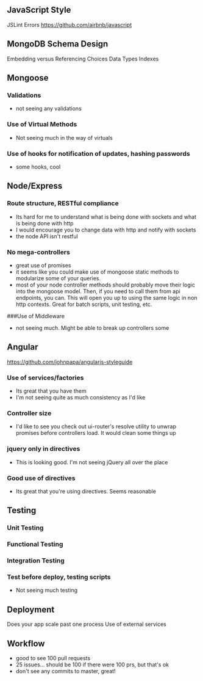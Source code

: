 ## JavaScript Style

JSLint Errors
https://github.com/airbnb/javascript

## MongoDB Schema Design

Embedding versus Referencing Choices
Data Types
Indexes

## Mongoose

### Validations

- not seeing any validations

### Use of Virtual Methods

- Not seeing much in the way of virtuals

### Use of hooks for notification of updates, hashing passwords

- some hooks, cool

## Node/Express

### Route structure, RESTful compliance
- Its hard for me to understand what is being done with sockets and what is being done with http
- I would encourage you to change data with http and notify with sockets
- the node API isn't restful

### No mega-controllers

- great use of promises
- it seems like you could make use of mongoose static methods to modularize some of your queries. 
- most of your node controller methods should probably move their logic into the mongoose model. Then, if you need to call them from api endpoints, you can. This will open you up to using the same logic in non http contexts. Great for batch scripts, unit testing, etc.

###Use of Middleware

- not seeing much. Might be able to break up controllers some

## Angular

https://github.com/johnpapa/angularjs-styleguide

### Use of services/factories
- Its great that you have them
- I'm not seeing quite as much consistency as I'd like

### Controller size

- I'd like to see you check out ui-router's resolve utility to unwrap promises before controllers load. It would clean some things up

### jquery only in directives

- This is looking good. I'm not seeing jQuery all over the place

### Good use of directives

- Its great that you're using directives. Seems reasonable

## Testing

### Unit Testing
### Functional Testing
### Integration Testing
### Test before deploy, testing scripts

- Not seeing much testing

## Deployment

Does your app scale past one process
Use of external services

## Workflow

- good to see 100 pull requests
- 25 issues... should be 100 if there were 100 prs, but that's ok
- don't see any commits to master, great!

